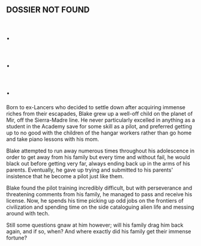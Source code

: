 
## DOSSIER NOT FOUND

# .
# .
# .

Born to ex-Lancers who decided to settle down after acquiring immense riches from their escapades, Blake grew up a well-off child on the planet of Mir, off the Sierra-Madre line. He never particularly excelled in anything as a student in the Academy save for some skill as a pilot, and preferred getting up to no good with the children of the hangar workers rather than go home and take piano lessons with his mom.

Blake attempted to run away numerous times throughout his adolescence in order to get away from his family but every time and without fail, he would black out before getting very far, always ending back up in the arms of his parents. Eventually, he gave up trying and submitted to his parents' insistence that he become a pilot just like them.

Blake found the pilot training incredibly difficult, but with perseverance and threatening comments from his family, he managed to pass and receive his license. Now, he spends his time picking up odd jobs on the frontiers of civilization and spending time on the side cataloguing alien life and messing around with tech.

Still some questions gnaw at him however; will his family drag him back again, and if so, when? And where exactly did his family get their immense fortune?